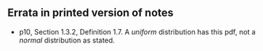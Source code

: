 ## Errata in printed version of notes

- p10, Section 1.3.2, Definition 1.7. A *uniform* distribution has this pdf, not a *normal* distribution as stated.
